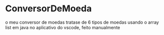# ConversorDeMoeda
o meu conversor de moedas tratase de 6 tipos de moedas usando o array list  em java no aplicativo do vscode, feito manualmente 
